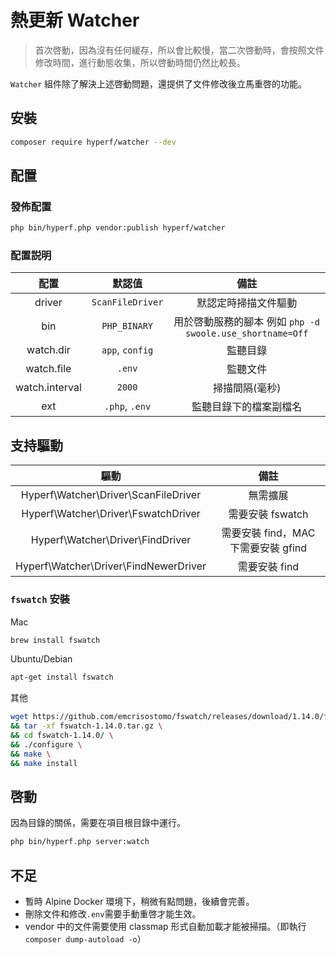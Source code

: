 # 熱更新 Watcher

> 首次啓動，因為沒有任何緩存，所以會比較慢，當二次啓動時，會按照文件修改時間，進行動態收集，所以啓動時間仍然比較長。

`Watcher` 組件除了解決上述啓動問題，還提供了文件修改後立馬重啓的功能。

## 安裝

```bash
composer require hyperf/watcher --dev
```

## 配置

### 發佈配置

```bash
php bin/hyperf.php vendor:publish hyperf/watcher
```

### 配置説明

|      配置      |      默認值      |                           備註                            |
| :------------: | :--------------: | :-------------------------------------------------------: |
|     driver     | `ScanFileDriver` |                   默認定時掃描文件驅動                    |
|      bin       |   `PHP_BINARY`   | 用於啓動服務的腳本 例如 `php -d swoole.use_shortname=Off` |
|   watch.dir    | `app`, `config`  |                         監聽目錄                          |
|   watch.file   |      `.env`      |                         監聽文件                          |
| watch.interval |      `2000`      |                      掃描間隔(毫秒)                       |
|      ext       |  `.php`, `.env`  |                  監聽目錄下的檔案副檔名                   |

## 支持驅動

|                 驅動                  |                備註                 |
| :-----------------------------------: | :---------------------------------: |
| Hyperf\Watcher\Driver\ScanFileDriver  |              無需擴展               |
|  Hyperf\Watcher\Driver\FswatchDriver  |          需要安裝 fswatch           |
|   Hyperf\Watcher\Driver\FindDriver    | 需要安裝 find，MAC 下需要安裝 gfind |
| Hyperf\Watcher\Driver\FindNewerDriver |            需要安裝 find            |

### `fswatch` 安裝

Mac

```bash
brew install fswatch
```

Ubuntu/Debian

```bash
apt-get install fswatch
```

其他

```bash
wget https://github.com/emcrisostomo/fswatch/releases/download/1.14.0/fswatch-1.14.0.tar.gz \
&& tar -xf fswatch-1.14.0.tar.gz \
&& cd fswatch-1.14.0/ \
&& ./configure \
&& make \
&& make install
```

## 啓動

因為目錄的關係，需要在項目根目錄中運行。

```bash
php bin/hyperf.php server:watch
```

## 不足

- 暫時 Alpine Docker 環境下，稍微有點問題，後續會完善。
- 刪除文件和修改`.env`需要手動重啓才能生效。
- vendor 中的文件需要使用 classmap 形式自動加載才能被掃描。（即執行`composer dump-autoload -o`）
